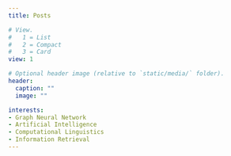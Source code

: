 ```yaml
---
title: Posts

# View.
#   1 = List
#   2 = Compact
#   3 = Card
view: 1

# Optional header image (relative to `static/media/` folder).
header:
  caption: ""
  image: ""

interests:
- Graph Neural Network
- Artificial Intelligence
- Computational Linguistics
- Information Retrieval
---
```

